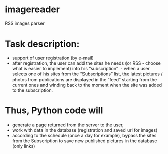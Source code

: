 # imagereader
RSS images parser

# Task description:
- support of user registration (by e-mail)
- after registration, the user can add the sites he needs (or RSS - choose what is easier to implement) into his “subscription”
 - when a user selects one of his sites from the “Subscriptions” list, the latest pictures / photos from publications are displayed in the “feed” starting from the current ones and winding back to the moment when the site was added to the subscription.
 
 
# Thus, Python code will
- generate a page returned from the server to the user,
- work with data in the database (registration and saved url for images)
- according to the schedule (once a day for example), bypass the sites from the Subscription to save new published pictures in the database (only links)
